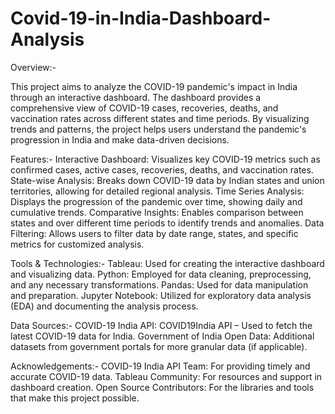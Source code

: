 # Covid-19-in-India-Dashboard-Analysis
Overview:-


This project aims to analyze the COVID-19 pandemic's impact in India through an interactive dashboard. The dashboard provides a comprehensive view of COVID-19 cases, recoveries, deaths, and vaccination rates across different states and time periods. By visualizing trends and patterns, the project helps users understand the pandemic's progression in India and make data-driven decisions.


Features:-
Interactive Dashboard: Visualizes key COVID-19 metrics such as confirmed cases, active cases, recoveries, deaths, and vaccination rates.
State-wise Analysis: Breaks down COVID-19 data by Indian states and union territories, allowing for detailed regional analysis.
Time Series Analysis: Displays the progression of the pandemic over time, showing daily and cumulative trends.
Comparative Insights: Enables comparison between states and over different time periods to identify trends and anomalies.
Data Filtering: Allows users to filter data by date range, states, and specific metrics for customized analysis.


Tools & Technologies:-
Tableau: Used for creating the interactive dashboard and visualizing data.
Python: Employed for data cleaning, preprocessing, and any necessary transformations.
Pandas: Used for data manipulation and preparation.
Jupyter Notebook: Utilized for exploratory data analysis (EDA) and documenting the analysis process.


Data Sources:-
COVID-19 India API: COVID19India API – Used to fetch the latest COVID-19 data for India.
Government of India Open Data: Additional datasets from government portals for more granular data (if applicable).


Acknowledgements:-
COVID-19 India API Team: For providing timely and accurate COVID-19 data.
Tableau Community: For resources and support in dashboard creation.
Open Source Contributors: For the libraries and tools that make this project possible.
